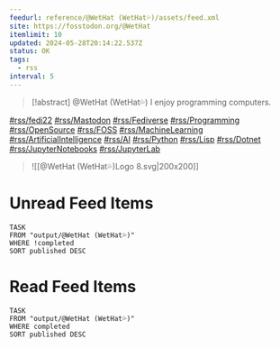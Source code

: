 ```yaml
---
feedurl: reference/@WetHat (WetHat💦)/assets/feed.xml
site: https://fosstodon.org/@WetHat
itemlimit: 10
updated: 2024-05-28T20:14:22.537Z
status: OK
tags:
  - rss
interval: 5
---
```


> [!abstract] @WetHat (WetHat💦)
> I enjoy programming computers.

[#rss/fedi22](https://fosstodon.org/tags/fedi22) [#rss/Mastodon](https://fosstodon.org/tags/Mastodon) [#rss/Fediverse](https://fosstodon.org/tags/Fediverse) [#rss/Programming](https://fosstodon.org/tags/Programming) [#rss/OpenSource](https://fosstodon.org/tags/OpenSource) [#rss/FOSS](https://fosstodon.org/tags/FOSS) [#rss/MachineLearning](https://fosstodon.org/tags/MachineLearning) [#rss/ArtificialIntelligence](https://fosstodon.org/tags/ArtificialIntelligence) [#rss/AI](https://fosstodon.org/tags/AI) [#rss/Python](https://fosstodon.org/tags/Python) [#rss/Lisp](https://fosstodon.org/tags/Lisp) [#rss/Dotnet](https://fosstodon.org/tags/Dotnet) [#rss/JupyterNotebooks](https://fosstodon.org/tags/JupyterNotebooks) [#rss/JupyterLab](https://fosstodon.org/tags/JupyterLab)
>
> ![[@WetHat (WetHat💦)Logo 8.svg|200x200]]
# Unread Feed Items
~~~dataview
TASK
FROM "output/@WetHat (WetHat💦)"
WHERE !completed
SORT published DESC
~~~

# Read Feed Items
~~~dataview
TASK
FROM "output/@WetHat (WetHat💦)"
WHERE completed
SORT published DESC
~~~
